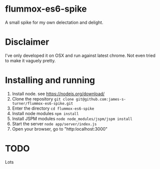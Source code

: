 # flummox-es6-spike
A small spike for my own delectation and delight.

# Disclaimer
I've only developed it on OSX and run against latest chrome.
Not even tried to make it vaguely pretty.

# Installing and running
1. Install node. see https://nodejs.org/download/
2. Clone the repository
`git clone git@github.com:james-s-turner/flummox-es6-spike.git`
3. Enter the directory
`cd flummox-es6-spike`
4. Install node modules `npm install`
5. Install JSPM modules `node node_modules/jspm/jspm install`
6. Start the server
`node app/server/index.js`
7. Open your browser, go to "http:localhost:3000"

# TODO
Lots
